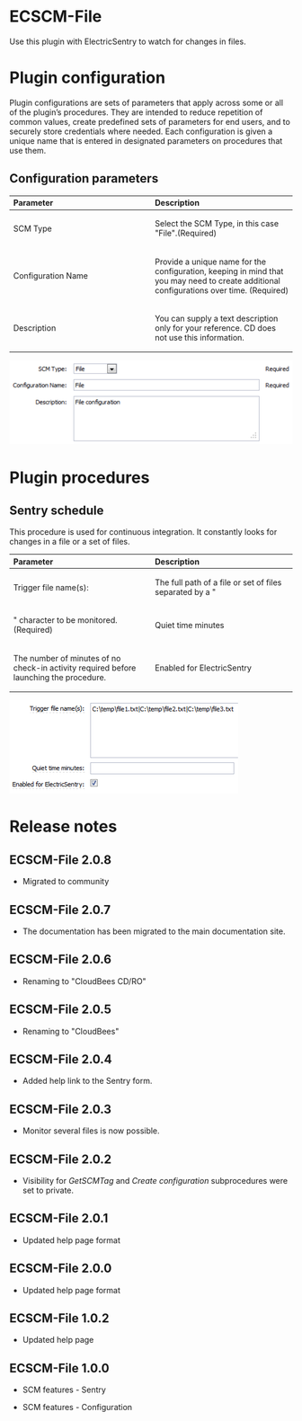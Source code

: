 # ECSCM-File

Use this plugin with ElectricSentry to watch for changes in files.

# Plugin configuration

Plugin configurations are sets of parameters that apply across some or
all of the plugin’s procedures. They are intended to reduce repetition
of common values, create predefined sets of parameters for end users,
and to securely store credentials where needed. Each configuration is
given a unique name that is entered in designated parameters on
procedures that use them.

## Configuration parameters

<table>
<colgroup>
<col style="width: 50%" />
<col style="width: 50%" />
</colgroup>
<thead>
<tr class="header">
<th style="text-align: left;">Parameter</th>
<th style="text-align: left;">Description</th>
</tr>
</thead>
<tbody>
<tr class="odd">
<td style="text-align: left;"><p>SCM Type</p></td>
<td style="text-align: left;"><p>Select the SCM Type, in this case
"File".(Required)</p></td>
</tr>
<tr class="even">
<td style="text-align: left;"><p>Configuration Name</p></td>
<td style="text-align: left;"><p>Provide a unique name for the
configuration, keeping in mind that you may need to create additional
configurations over time. (Required)</p></td>
</tr>
<tr class="odd">
<td style="text-align: left;"><p>Description</p></td>
<td style="text-align: left;"><p>You can supply a text description only
for your reference. CD does not use this information.</p></td>
</tr>
</tbody>
</table>

![screenshot](htdocs/images/ecscm-file-1.png)

# Plugin procedures

## Sentry schedule

This procedure is used for continuous integration. It constantly looks
for changes in a file or a set of files.

<table>
<colgroup>
<col style="width: 50%" />
<col style="width: 50%" />
</colgroup>
<thead>
<tr class="header">
<th style="text-align: left;">Parameter</th>
<th style="text-align: left;">Description</th>
</tr>
</thead>
<tbody>
<tr class="odd">
<td style="text-align: left;"><p>Trigger file name(s):</p></td>
<td style="text-align: left;"><p>The full path of a file or set of files
separated by a "</p></td>
</tr>
<tr class="even">
<td style="text-align: left;"><p>" character to be monitored.
(Required)</p></td>
<td style="text-align: left;"><p>Quiet time minutes</p></td>
</tr>
<tr class="odd">
<td style="text-align: left;"><p>The number of minutes of no check-in
activity required before launching the procedure.</p></td>
<td style="text-align: left;"><p>Enabled for ElectricSentry</p></td>
</tr>
</tbody>
</table>

![screenshot](htdocs/images/ecscm-file-2.png)

# Release notes

## ECSCM-File 2.0.8

-   Migrated to community

## ECSCM-File 2.0.7

-   The documentation has been migrated to the main documentation site.

## ECSCM-File 2.0.6

-   Renaming to "CloudBees CD/RO"

## ECSCM-File 2.0.5

-   Renaming to "CloudBees"

## ECSCM-File 2.0.4

-   Added help link to the Sentry form.

## ECSCM-File 2.0.3

-   Monitor several files is now possible.

## ECSCM-File 2.0.2

-   Visibility for *GetSCMTag* and *Create configuration* subprocedures
    were set to private.

## ECSCM-File 2.0.1

-   Updated help page format

## ECSCM-File 2.0.0

-   Updated help page format

## ECSCM-File 1.0.2

-   Updated help page

## ECSCM-File 1.0.0

-   SCM features - Sentry

-   SCM features - Configuration
